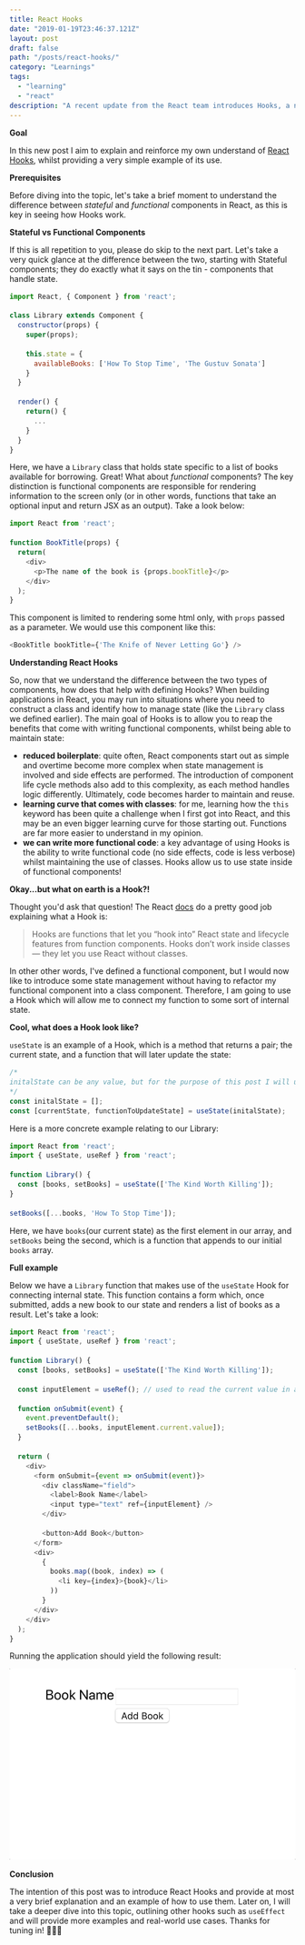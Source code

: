 ```yaml
---
title: React Hooks
date: "2019-01-19T23:46:37.121Z"
layout: post
draft: false
path: "/posts/react-hooks/"
category: "Learnings"
tags:
  - "learning"
  - "react"
description: "A recent update from the React team introduces Hooks, a neat way of handling state inside of functional components. Curious? Let's take a look!"
---
```


**Goal**

In this new post I aim to explain and reinforce my own understand of  [React Hooks](https://reactjs.org/docs/hooks-overview.html), whilst providing a very simple example of its use.

**Prerequisites**

Before diving into the topic, let's take a brief moment to understand the difference between _stateful_ and _functional_ components in React, as this is key in seeing how Hooks work.

**Stateful vs Functional Components**

If this is all repetition to you, please do skip to the next part. Let's take a very quick glance at the difference between the two, starting with Stateful components; they do exactly what it says on the tin - components that handle state.

```javascript
import React, { Component } from 'react';

class Library extends Component {
  constructor(props) {
    super(props);
    
    this.state = {
      availableBooks: ['How To Stop Time', 'The Gustuv Sonata']
    }
  }
  
  render() {
    return() {
      ...
    }
  }
}
```
Here, we have a `Library` class that holds state specific to a list of books available for borrowing. Great! What about  _functional_ components? The key distinction is functional components are responsible for rendering information to the screen only (or in other words, functions that take an optional input and return JSX as an output). Take a look below:

```javascript
import React from 'react';

function BookTitle(props) {
  return(
    <div>
      <p>The name of the book is {props.bookTitle}</p>
    </div>
  );
}
```

This component is limited to rendering some html only, with `props` passed as a parameter. We would use this component like this:

```javascript
<BookTitle bookTitle={'The Knife of Never Letting Go'} />
```

**Understanding React Hooks**

So, now that we understand the difference between the two types of components, how does that help with defining Hooks? When building applications in React, you may run into situations where you need to construct a class and identify how to manage state (like the `Library` class we defined earlier). The main goal of Hooks is to allow you to reap the benefits that come with writing functional components, whilst being able to maintain state:

- **reduced boilerplate**: quite often,  React components start out as simple and overtime become more complex when state management is involved and side effects are performed. The introduction of component life cycle methods also add to this complexity, as each method handles logic differently. Ultimately, code becomes harder to maintain and reuse. 
- **learning curve that comes with classes**: for me, learning how the `this` keyword has been quite a challenge when I first got into React, and this may be an even bigger learning curve for those starting out. Functions are far more easier to understand in my opinion.
- **we can write more functional code**: a key advantage of using Hooks is the ability to write functional code (no side effects, code is less verbose) whilst maintaining the use of classes. Hooks allow us to use state inside of functional components!

**Okay...but what on earth is a Hook?!**

Thought you'd ask that question! The React [docs](https://reactjs.org/docs/hooks-overview.html#but-what-is-a-hook) do a pretty good job explaining what a Hook is:

 > Hooks are functions that let you “hook into” React state and lifecycle features from function components. Hooks don’t work inside classes — they let you use React without classes. 

In other other words, I've defined a functional component, but I would now like to introduce some state management without having to refactor my functional component into a class component. Therefore, I am going to use a Hook which will allow me to connect my function to some sort of internal state.

**Cool, what does a Hook look like?**

`useState` is an example of a Hook, which is a method that returns a pair; the current state, and a function that will later update the state:

```javascript
/*
initalState can be any value, but for the purpose of this post I will use an array
*/
const initalState = [];
const [currentState, functionToUpdateState] = useState(initalState);
```
Here is a more concrete example relating to our Library:

```javascript
import React from 'react';
import { useState, useRef } from 'react';

function Library() {
  const [books, setBooks] = useState(['The Kind Worth Killing']);
}

setBooks([...books, 'How To Stop Time']);
```

Here, we have `books`(our current state) as the first element in our array, and `setBooks` being the second, which is a function that appends to our initial `books` array.

**Full example**

Below we have a `Library` function that makes use of the `useState` Hook for connecting internal state. This function contains a form which, once submitted, adds a new book to our state and renders a list of books as a result. Let's take a look:

```javascript
import React from 'react';
import { useState, useRef } from 'react';

function Library() {
  const [books, setBooks] = useState(['The Kind Worth Killing']);

  const inputElement = useRef(); // used to read the current value in an input field

  function onSubmit(event) {
    event.preventDefault();
    setBooks([...books, inputElement.current.value]);
  }

  return (
    <div>
      <form onSubmit={event => onSubmit(event)}>
        <div className="field">
          <label>Book Name</label>
          <input type="text" ref={inputElement} />
        </div>

        <button>Add Book</button>
      </form>
      <div>
        {
          books.map((book, index) => (
            <li key={index}>{book}</li>
          ))
        }
      </div>
    </div>
  );
}
```

Running the application should yield the following result:

![Alt Text](./addBook.gif)

**Conclusion**

The intention of this post was to introduce React Hooks and provide at most a very brief explanation and an example of how to use them. Later on, I will take a deeper dive into this topic, outlining other hooks such as `useEffect` and will provide more examples and real-world use cases. Thanks for tuning in! 🙅🏾‍♂️




